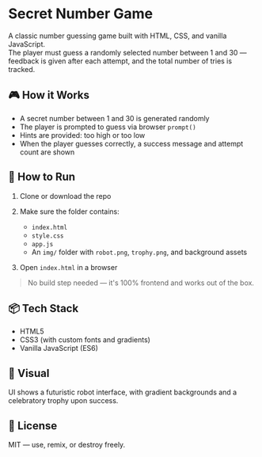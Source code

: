 # Secret Number Game

A classic number guessing game built with HTML, CSS, and vanilla JavaScript.  
The player must guess a randomly selected number between 1 and 30 — feedback is given after each attempt, and the total number of tries is tracked.

## 🎮 How it Works

- A secret number between 1 and 30 is generated randomly
- The player is prompted to guess via browser `prompt()`
- Hints are provided: too high or too low
- When the player guesses correctly, a success message and attempt count are shown

## 🚀 How to Run

1. Clone or download the repo  
2. Make sure the folder contains:
   - `index.html`
   - `style.css`
   - `app.js`
   - An `img/` folder with `robot.png`, `trophy.png`, and background assets

3. Open `index.html` in a browser

> No build step needed — it's 100% frontend and works out of the box.

## 📦 Tech Stack

- HTML5  
- CSS3 (with custom fonts and gradients)  
- Vanilla JavaScript (ES6)

## 📸 Visual

UI shows a futuristic robot interface, with gradient backgrounds and a celebratory trophy upon success.

## 📄 License

MIT — use, remix, or destroy freely.
